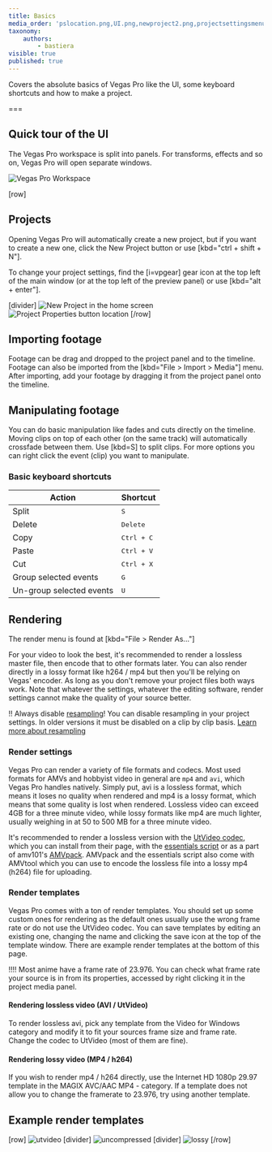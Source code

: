```yaml
---
title: Basics
media_order: 'pslocation.png,UI.png,newproject2.png,projectsettingsmenu2.png,event.png,templatesettingsmp4.png,templatesettingsavi.png,rendersettings2.png,rendersettingsavi2.png'
taxonomy:
    authors:
        - bastiera
visible: true
published: true
---
```


Covers the absolute basics of Vegas Pro like the UI, some keyboard shortcuts and how to make a project.

===

## Quick tour of the UI

The Vegas Pro workspace is split into panels. For transforms, effects and so on, Vegas Pro will open separate windows.

![Vegas Pro Workspace](UI.png)

[row]

## Projects

Opening Vegas Pro will automatically create a new project, but if you want to create a new one, click the New Project button or use [kbd="ctrl + shift + N"].

To change your project settings, find the [i=vpgear] gear icon at the top left of the main window (or at the top left of the preview panel) or use [kbd="alt + enter"].

[divider]
![New Project in the home screen](newproject2.png)
![Project Properties button location](pslocation.png)
[/row]

## Importing footage
 
Footage can be drag and dropped to the project panel and to the timeline. Footage can also be imported from the [kbd="File > Import > Media"] menu. After importing, add your footage by dragging it from the project panel onto the timeline.

## Manipulating footage

You can do basic manipulation like fades and cuts directly on the timeline. Moving clips on top of each other (on the same track) will automatically crossfade between them. Use [kbd=S] to split clips. For more options you can right click the event (clip) you want to manipulate.

### Basic keyboard shortcuts 

| Action                   | Shortcut               |
| ------------------------ | ---------------------- |
| Split                    | <kbd>S</kbd>           |
| Delete                   | <kbd>Delete</kbd>      |
| Copy                     | <kbd>Ctrl + C</kbd>    |
| Paste                    | <kbd>Ctrl + V</kbd>    |
| Cut                      | <kbd>Ctrl + X</kbd>    |
| Group selected events    | <kbd>G</kbd>           |
| Un-group selected events | <kbd>U</kbd>           |

## Rendering

The render menu is found at [kbd="File > Render As..."]

For your video to look the best, it's recommended to render a lossless master file, then encode that to other formats later. You can also render directly in a lossy format like h264 / mp4 but then you'll be relying on Vegas' encoder. As long as you don't remove your project files both ways work. Note that whatever the settings, whatever the editing software, render settings cannot make the quality of your source better.

!! Always disable [resampling](/vegas-pro/totaveotk)! You can disable resampling in your project settings. In older versions it must be disabled on a clip by clip basis. [Learn more about resampling](https://amv.tools/vegas-pro/totaveotk)

### Render settings

Vegas Pro can render a variety of file formats and codecs. Most used formats for AMVs and hobbyist video in general are `mp4` and `avi`, which Vegas Pro handles natively. Simply put, avi is a lossless format, which means it loses no quality when rendered and mp4 is a lossy format, which means that some quality is lost when rendered. Lossless video can exceed 4GB for a three minute video, while lossy formats like mp4 are much lighter, usually weighing in at 50 to 500 MB for a three minute video.

It's recommended to render a lossless version with the [UtVideo codec](https://github.com/umezawatakeshi/utvideo/releases), which you can install from their page, with the [essentials script](https://amv.tools/resources/essentials) or as a part of amv101's [AMVpack](https://www.amv101.com/software/amvpack). AMVpack and the essentials script also come with AMVtool which you can use to encode the lossless file into a lossy mp4 (h264) file for uploading.

### Render templates

Vegas Pro comes with a ton of render templates. You should set up some custom ones for rendering as the default ones usually use the wrong frame rate or do not use the UtVideo codec. You can save templates by editing an existing one, changing the name and clicking the save icon at the top of the template window. There are example render templates at the bottom of this page.

!!!! Most anime have a frame rate of 23.976. You can check what frame rate your source is in from its properties, accessed by right clicking it in the project media panel.

#### Rendering lossless video (AVI / UtVideo)

To render lossless avi, pick any template from the Video for Windows category and modify it to fit your sources frame size and frame rate. Change the codec to UtVideo (most of them are fine).

#### Rendering lossy video (MP4 / h264)

If you wish to render mp4 / h264 directly, use the Internet HD 1080p 29.97 template in the MAGIX AVC/AAC MP4 - category. If a template does not allow you to change the framerate to 23.976, try using another template.

## Example render templates

[row]
![utvideo](utvideo.png)
[divider]
![uncompressed](uncompressed.png)
[divider]
![lossy](lossy.png)
[/row]




